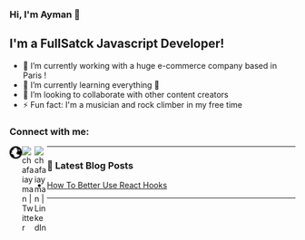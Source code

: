 ### Hi, I'm Ayman  👋

## I'm a FullSatck Javascript Developer!
- 🔭 I’m currently working with a huge e-commerce company based in Paris !
- 🌱 I’m currently learning everything 🤣
- 👯 I’m looking to collaborate with other content creators
- ⚡ Fun fact: I'm a musician and rock climber in my free time

### Connect with me:

[<img align="left" alt="chafaiayman.com" width="22px" src="https://raw.githubusercontent.com/iconic/open-iconic/master/svg/globe.svg" />][website]
[<img align="left" alt="chafaiayman | Twitter" width="22px" src="https://cdn.jsdelivr.net/npm/simple-icons@v3/icons/twitter.svg" />][twitter]
[<img align="left" alt="chafaiayman | LinkedIn" width="22px" src="https://cdn.jsdelivr.net/npm/simple-icons@v3/icons/linkedin.svg" />][linkedin]

---

### 📕 Latest Blog Posts
<!-- BLOG-POST-LIST:START -->
- [How To Better Use React Hooks ](http://chafaiayman.com/how-to-better-use-react-hooks/)
<!-- BLOG-POST-LIST:END -->

---

[website]: http://chafaiayman.com
[twitter]: https://twitter.com/ChafaiAyman
[linkedin]: https://www.linkedin.com/in/ayman-chafai-8a933390/
